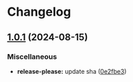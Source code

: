 # Changelog

## [1.0.1](https://github.com/yteruel31/svelte-material-symbols-icons/compare/svelte-material-symbols-icons-v1.0.0...svelte-material-symbols-icons-v1.0.1) (2024-08-15)


### Miscellaneous

* **release-please:** update sha ([0e2fbe3](https://github.com/yteruel31/svelte-material-symbols-icons/commit/0e2fbe3d9bbc645fd2b19924b74429cb540708b3))
